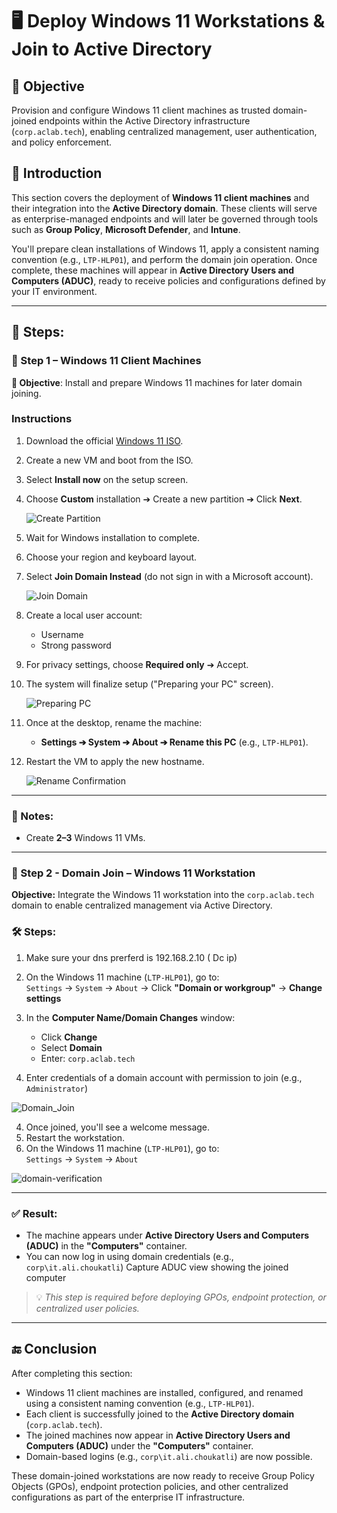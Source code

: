 # 🖥️ Deploy Windows 11 Workstations & Join to Active Directory

## 🎯 Objective

Provision and configure Windows 11 client machines as trusted domain-joined endpoints within the Active Directory infrastructure (`corp.aclab.tech`), enabling centralized management, user authentication, and policy enforcement.

## 📝 Introduction

This section covers the deployment of **Windows 11 client machines** and their integration into the **Active Directory domain**. These clients will serve as enterprise-managed endpoints and will later be governed through tools such as **Group Policy**, **Microsoft Defender**, and **Intune**.

You'll prepare clean installations of Windows 11, apply a consistent naming convention (e.g., `LTP-HLP01`), and perform the domain join operation. Once complete, these machines will appear in **Active Directory Users and Computers (ADUC)**, ready to receive policies and configurations defined by your IT environment.

---

## 🧭 **Steps:**

### 🚀 Step 1 – Windows 11 Client Machines

**🎯 Objective**: Install and prepare Windows 11 machines for later domain joining.

### Instructions

1. Download the official [Windows 11 ISO](https://www.microsoft.com/en-us/software-download/windows11).
2. Create a new VM and boot from the ISO.
3. Select **Install now** on the setup screen.
4. Choose **Custom** installation ➔ Create a new partition ➔ Click **Next**.

   ![Create Partition](https://github.com/AliChoukatli/CyberShield-Enterprise/blob/main/Screenshots/Day1_Installation_AD/Create_Partition.png)

5. Wait for Windows installation to complete.
6. Choose your region and keyboard layout.
7. Select **Join Domain Instead** (do not sign in with a Microsoft account).

   ![Join Domain](https://github.com/AliChoukatli/CyberShield-Enterprise/blob/main/Screenshots/Day1_Installation_AD/join-domain-instead.png)

8. Create a local user account:
   - Username
   - Strong password
9. For privacy settings, choose **Required only** ➔ Accept.
10. The system will finalize setup ("Preparing your PC" screen).

    ![Preparing PC](https://github.com/AliChoukatli/CyberShield-Enterprise/blob/main/Screenshots/Day1_Installation_AD/preparing%20pc.png)

11. Once at the desktop, rename the machine:
    - **Settings ➔ System ➔ About ➔ Rename this PC** (e.g., `LTP-HLP01`).

12. Restart the VM to apply the new hostname.

    ![Rename Confirmation](https://github.com/AliChoukatli/CyberShield-Enterprise/blob/main/Screenshots/Day1_Installation_AD/rename_confirmation.png)

---

### 📌 Notes:
- Create **2–3** Windows 11 VMs.

---

### 🚀 Step 2 - Domain Join – Windows 11 Workstation

**Objective:** Integrate the Windows 11 workstation into the `corp.aclab.tech` domain to enable centralized management via Active Directory.

### 🛠️ Steps:

1. Make sure your dns prerferd is 192.168.2.10 ( Dc ip)

1. On the Windows 11 machine (`LTP-HLP01`), go to:  
   `Settings` → `System` → `About` → Click **"Domain or workgroup"** → **Change settings**

2. In the **Computer Name/Domain Changes** window:  
   - Click **Change**  
   - Select **Domain**  
   - Enter: `corp.aclab.tech`

3. Enter credentials of a domain account with permission to join (e.g., `Administrator`)

![Domain_Join](https://github.com/AliChoukatli/CyberShield-Enterprise/blob/main/Screenshots/Day1_Installation_AD/join%20domain.png)

4. Once joined, you'll see a welcome message.
5. Restart the workstation.
6.  On the Windows 11 machine (`LTP-HLP01`), go to:  
   `Settings` → `System` → `About`

![domain-verification](https://github.com/AliChoukatli/CyberShield-Enterprise/blob/main/Screenshots/Day1_Installation_AD/domain-verification.png)

---

### ✅ Result:

- The machine appears under **Active Directory Users and Computers (ADUC)** in the **"Computers"** container.
- You can now log in using domain credentials (e.g., `corp\it.ali.choukatli`)
Capture  ADUC view showing the joined computer 

> 💡 *This step is required before deploying GPOs, endpoint protection, or centralized user policies.*

---

## 🔚 Conclusion

After completing this section:

- Windows 11 client machines are installed, configured, and renamed using a consistent naming convention (e.g., `LTP-HLP01`).
- Each client is successfully joined to the **Active Directory domain** (`corp.aclab.tech`).
- The joined machines now appear in **Active Directory Users and Computers (ADUC)** under the **"Computers"** container.
- Domain-based logins (e.g., `corp\it.ali.choukatli`) are now possible.

These domain-joined workstations are now ready to receive Group Policy Objects (GPOs), endpoint protection policies, and other centralized configurations as part of the enterprise IT infrastructure.

